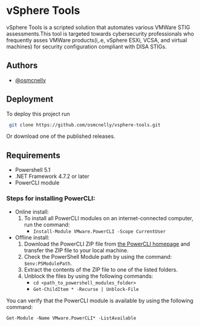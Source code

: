# vSphere Tools

vSphere Tools is a scripted solution that automates various VMWare STIG assessments.This tool is targeted towards cybersecurity professionals who frequently asses VMWare products(i,.e, vSphere ESXi, VCSA, and virtual machines) for security configuration compliant with DISA STIGs. 

## Authors

- [@osmcnelly](https://www.github.com/osmcnelly)


## Deployment

To deploy this project run

```bash
 git clone https://github.com/osmcnelly/vsphere-tools.git
```

Or download one of the published releases.
## Requirements
- Powershell 5.1 
- .NET Framework 4.7.2 or later
- PowerCLI module

### Steps for installing PowerCLI:
- Online install:
    1. To install all PowerCLI modules on an internet-connected computer, run the command:
       - `Install-Module VMware.PowerCLI -Scope CurrentUser`
- Offline install:
    1. Download the PowerCLI ZIP file from [the PowerCLI homepage](https://developer.vmware.com/web/tool/vmware-powercli) 
    and transfer the ZIP file to your local machine. 
    2. Check the PowerShell Module path by using the command: `$env:PSModulePath`.     
    3. Extract the contents of the ZIP file to one of the listed folders.
    4. Unblock the files by using the following commands:
        - `cd <path_to_powershell_modules_folder>` 
        - `Get-ChildItem * -Recurse | Unblock-File`   

You can verify that the PowerCLI module is available by using the following command: 
    
`Get-Module -Name VMware.PowerCLI* -ListAvailable` 
